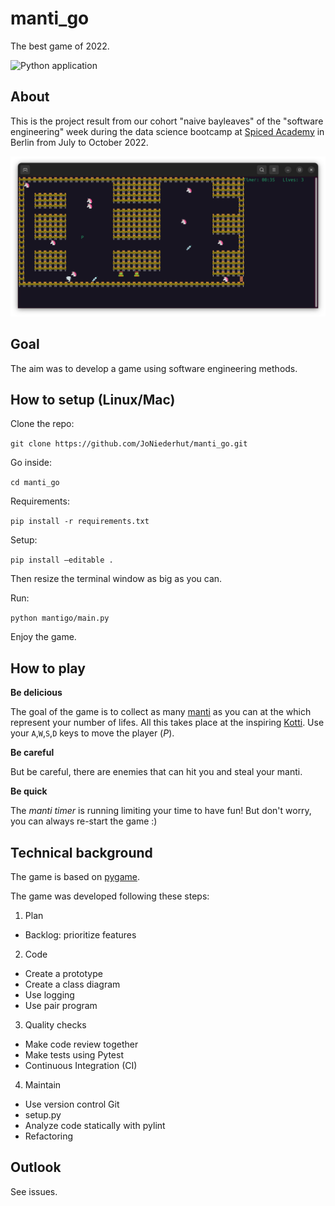 # manti_go

The best game of 2022.

![Python application](https://github.com/JoNiederhut/manti_go/workflows/Tests_for_mantigo/badge.svg)

## About

This is the project result from our cohort "naive bayleaves" of the "software engineering" week during the data science bootcamp at [Spiced Academy](https://www.spiced-academy.com/de/program/data-science) in Berlin from July to October 2022.

<img alt="manti_go GUI" src="https://github.com/JoNiederhut/manti_go/blob/main/docs/game.png" width="800">

## Goal

The aim was to develop a game using software engineering methods.

## How to setup (Linux/Mac)

Clone the repo:

`git clone https://github.com/JoNiederhut/manti_go.git`

Go inside:

`cd manti_go`

Requirements:

`pip install -r requirements.txt`

Setup:

`pip install —editable .`

Then resize the terminal window as big as you can.

Run:

`python mantigo/main.py`

Enjoy the game.

## How to play

**Be delicious**

The goal of the game is to collect as many [manti](https://en.wikipedia.org/wiki/Manti_(food)) as you can at the which represent your number of lifes. All this takes place at the inspiring [Kotti](https://de.wikipedia.org/wiki/Kottbusser_Tor). Use your `A`,`W`,`S`,`D` keys to move the player (*P*).

**Be careful**

But be careful, there are enemies that can hit you and steal your manti.

**Be quick**

The *manti timer* is running limiting your time to have fun! But don't worry, you can always re-start the game :)

## Technical background

The game is based on [pygame](https://www.pygame.org/).

The game was developed following these steps:

1. Plan

- Backlog: prioritize features

2. Code

- Create a prototype
- Create a class diagram
- Use logging
- Use pair program

3. Quality checks

- Make code review together
- Make tests using Pytest
- Continuous Integration (CI)

4. Maintain

- Use version control Git
- setup.py
- Analyze code statically with pylint
- Refactoring

## Outlook

See issues.
